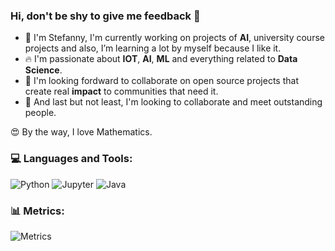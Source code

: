 ### Hi, don't be shy to give me feedback 👋

- 🔭 I'm Stefanny, I'm currently working on projects of **AI**, university course projects and also, I’m learning a lot by myself because I like it.
- 🔥 I'm passionate about **IOT**, **AI**, **ML** and everything related to **Data Science**.
- 🤔 I'm looking fordward to collaborate on open source projects that create real **impact** to communities that need it.
- 👯 And last but not least, I'm looking to collaborate and meet outstanding people.

😍 By the way, I love Mathematics.

<h3>💻 Languages and Tools:</h3>

![Python](https://img.shields.io/badge/python%20-%2314354C.svg?&style=for-the-badge&logo=python&logoColor=white)
![Jupyter](https://img.shields.io/badge/jupyter-%231572B6.svg?style=for-the-badge&logo=jupyter&logoColor=white)
![Java](https://img.shields.io/badge/java-%23ED8B00.svg?&style=for-the-badge&logo=java&logoColor=white")


<h3>📊 Metrics:</h3>

![Metrics](https://metrics.lecoq.io/StefannyEscobar?template=classic&isocalendar=1&languages=1&activity=1&achievements=1&repositories=1&lines=1&repositories=100&repositories.batch=100&repositories.forks=false&repositories.affiliations=owner&isocalendar.duration=full-year&languages.limit=8&languages.sections=most-used&languages.colors=github&languages.threshold=0%25&languages.indepth=false&languages.recent.load=300&languages.recent.days=14&activity.limit=5&activity.load=300&activity.days=14&activity.filter=all&activity.visibility=all&activity.timestamps=false&achievements.threshold=C&achievements.secrets=true)
